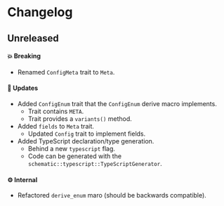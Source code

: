 # Changelog

## Unreleased

#### 💥 Breaking

- Renamed `ConfigMeta` trait to `Meta`.

#### 🚀 Updates

- Added `ConfigEnum` trait that the `ConfigEnum` derive macro implements.
  - Trait contains `META`.
  - Trait provides a `variants()` method.
- Added `fields` to `Meta` trait.
  - Updated `Config` trait to implement fields.
- Added TypeScript declaration/type generation.
  - Behind a new `typescript` flag.
  - Code can be generated with the `schematic::typescript::TypeScriptGenerator`.

#### ⚙️ Internal

- Refactored `derive_enum` maro (should be backwards compatible).
